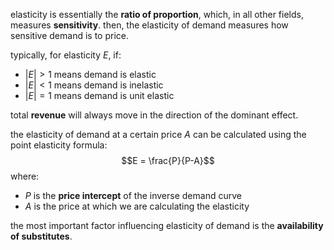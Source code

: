 elasticity is essentially the **ratio of proportion**, which, in all other fields, measures **sensitivity**. then, the elasticity of demand measures how sensitive demand is to price.

typically, for elasticity $E$, if:
- $|E| > 1$ means demand is elastic 
- $|E| < 1$ means demand is inelastic 
- $|E| = 1$ means demand is unit elastic 

total **revenue** will always move in the direction of the dominant effect.

the elasticity of demand at a certain price $A$ can be calculated using the point elasticity formula:
$$E = \frac{P}{P-A}$$
where:
- $P$ is the **price intercept** of the inverse demand curve
- $A$ is the price at which we are calculating the elasticity

the most important factor influencing elasticity of demand is the **availability of substitutes**.